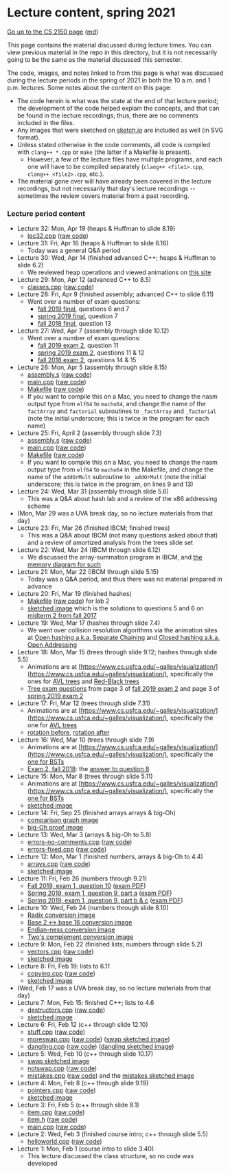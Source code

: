 Lecture content, spring 2021
============================

[Go up to the CS 2150 page](../index.html) ([md](../index.md))

This page contains the material discussed during lecture times.  You can view previous material in the repo in this directory, but it is not necessarily going to be the same as the material discussed this semester.


The code, images, and notes linked to from this page is what was discussed during the lecture periods in the spring of 2021 in both the 10 a.m. and 1 p.m. lectures.  Some notes about the content on this page:

- The code herein is what was the state at the end of that lecture period; the development of the code helped explain the concepts, and that can be found in the lecture recordings; thus, there are no comments included in the files.
- Any images that were sketched on [sketch.io](https://sketch.io/sketchpad/) are included as well (in SVG format).
- Unless stated otherwise in the code comments, all code is compiled with `clang++ *.cpp` or `make` (the latter if a Makefile is present).
    - However, a few of the lecture files have multiple programs, and each one will have to be compiled separately (`clang++ <file1>.cpp`, `clang++ <file2>.cpp`, etc.).
- The material gone over will have already been covered in the lecture recordings, but not necessarily that day's lecture recordings -- sometimes the review covers material from a past recording.

### Lecture period content

- Lecture 32: Mon, Apr 19 (heaps & Huffman to slide 8.19)
    - [lec32.cpp](lec32/lec32.cpp.html) ([raw code](lec32/lec32.cpp))
- Lecture 31: Fri, Apr 16 (heaps & Huffman to slide 6.16)
    - Today was a general Q&A period
- Lecture 30: Wed, Apr 14 (finished advanced C++; heaps & Huffman to slide 6.2)
    - We reviewed heap operations and viewed animations on [this site](https://www.cs.usfca.edu/~galles/visualization/Heap.html)
- Lecture 29: Mon, Apr 12 (advanced C++ to 8.5) 
    - [classes.cpp](lec29/classes.cpp.html) ([raw code](lec29/classes.cpp))
- Lecture 28: Fri, Apr 9 (finished assembly; advanced C++ to slide 6.11)
    - Went over a number of exam questions:
        - [fall 2019 final](https://uva-cs.github.io/pdr/exams/final-f19.pdf), questions 6 and 7
	    - [spring 2019 final](https://uva-cs.github.io/pdr/exams/final-s19.pdf), question 7
        - [fall 2018 final](https://uva-cs.github.io/pdr/exams/final-f18.pdf), question 13
- Lecture 27: Wed, Apr 7 (assembly through slide 10.12)
    - Went over a number of exam questions:
        - [fall 2019 exam 2](https://uva-cs.github.io/pdr/exams/exam2-f19.pdf), question 11
	    - [spring 2019 exam 2](https://uva-cs.github.io/pdr/exams/exam2-s19.pdf), questions 11 & 12
        - [fall 2018 exam 2](https://uva-cs.github.io/pdr/exams/exam2-f18.pdf), questions 14 & 15
- Lecture 26: Mon, Apr 5 (assembly through slide 8.15)
    - [assembly.s](lec26/assembly.s.html) ([raw code](lec26/assembly.s))
    - [main.cpp](lec26/main.cpp.html) ([raw code](lec26/main.cpp))
    - [Makefile](lec26/Makefile.html) ([raw code](lec26/Makefile))
	- If you want to compile this on a Mac, you need to change the nasm output type from `elf64` to `macho64`, and change the name of the `factArray` and `factorial` subroutines to `_factArray` and `_factorial` (note the initial underscore; this is twice in the program for each name)
- Lecture 25: Fri, April 2 (assembly through slide 7.3)
	- [assembly.s](lec25/assembly.s.html) ([raw code](lec25/assembly.s))
	- [main.cpp](lec25/main.cpp.html) ([raw code](lec25/main.cpp))
	- [Makefile](lec25/Makefile.html) ([raw code](lec25/Makefile))
	- If you want to compile this on a Mac, you need to change the nasm output type from `elf64` to `macho64` in the Makefile, and change the name of the `addOrMult` subroutine to `_addOrMult` (note the initial underscore; this is twice in the program, on lines 9 and 13)
- Lecture 24: Wed, Mar 31 (assembly through slide 5.6)
    - This was a Q&A about hash lab and a review of the x86 addressing scheme
- (Mon, Mar 29 was a UVA break day, so no lecture materials from that day)
- Lecture 23: Fri, Mar 26 (finished IBCM; finished trees)
    - This was a Q&A about IBCM (not many questions asked about that) and a review of amortized analysis from the trees slide set
- Lecture 22: Wed, Mar 24 (IBCM through slide 6.12)
    - We discussed the array-summation program in IBCM, and [the memory diagram for such](lec22/lec22.svg)
- Lecture 21: Mon, Mar 22 (IBCM through slide 5.15)
    - Today was a Q&A period, and thus there was no material prepared in advance
- Lecture 20: Fri, Mar 19 (finished hashes)
    - [Makefile](lec20/Makefile.html) ([raw code](lec20/Makefile)) for lab 2
    - [sketched image](lec20/lec20.svg) which is the solutions to questions 5 and 6 on [midterm 2 from fall 2017](../../exams/exam2-f17.pdf)
- Lecture 19: Wed, Mar 17 (hashes through slide 7.4)
    - We went over collision resolution algorithms via the animation sites at [Open hashing a.k.a. Separate Chaining](https://www.cs.usfca.edu/~galles/visualization/OpenHash.html) and [Closed hashing a.k.a. Open Addressing](https://www.cs.usfca.edu/~galles/visualization/ClosedHash.html)
- Lecture 18: Mon, Mar 15 (trees through slide 9.12; hashes through slide 5.5)
    - Animations are at [https://www.cs.usfca.edu/~galles/visualization/](https://www.cs.usfca.edu/~galles/visualization/), specifically the ones for [AVL trees](https://www.cs.usfca.edu/~galles/visualization/AVLtree.html) and [Red-Black trees](https://www.cs.usfca.edu/~galles/visualization/RedBlack.html)
    - [Tree exam questions](lec18/code.txt) from page 3 of [fall 2019 exam 2](../../exams/exam2-f19.pdf) and page 3 of [spring 2019 exam 2](../../exams/exam2-s19.pdf)
- Lecture 17: Fri, Mar 12 (trees through slide 7.31)
    - Animations are at [https://www.cs.usfca.edu/~galles/visualization/](https://www.cs.usfca.edu/~galles/visualization/), specifically the one for [AVL trees](https://www.cs.usfca.edu/~galles/visualization/AVLtree.html)
    - [rotation before](lec17/after.svg), [rotation after](lec17/before.svg)
- Lecture 16: Wed, Mar 10 (trees through slide 7.9)
    - Animations are at [https://www.cs.usfca.edu/~galles/visualization/](https://www.cs.usfca.edu/~galles/visualization/), specifically the [one for BSTs](https://www.cs.usfca.edu/~galles/visualization/BST.html)
    - [Exam 2, fall 2018](../../exams/exam2-f18.pdf): the [answer to question 8](lec16/exam2-f18-q8.txt)
- Lecture 15: Mon, Mar 8 (trees through slide 5.11)
    - Animations are at [https://www.cs.usfca.edu/~galles/visualization/](https://www.cs.usfca.edu/~galles/visualization/), specifically the [one for BSTs](https://www.cs.usfca.edu/~galles/visualization/BST.html)
    - [sketched image](lec15/lec15.svg)
- Lecture 14: Fri, Sep 25 (finished arrays arrays & big-Oh)
    - [comparison graph image](lec14/lec14-graph.svg)
    - [big-Oh proof image](lec14/lec14-proof.svg)
- Lecture 13: Wed, Mar 3 (arrays & big-Oh to 5.8)
    - [errors-no-comments.cpp](lec13/errors-no-comments.cpp.html) ([raw code](lec13/errors-no-comments.cpp))
    - [errors-fixed.cpp](lec13/errors-fixed.cpp.html) ([raw code](lec13/errors-fixed.cpp))
- Lecture 12: Mon, Mar 1 (finished numbers, arrays & big-Oh to 4.4)
    - [arrays.cpp](lec12/arrays.cpp.html) ([raw code](lec12/arrays.cpp))
    - [sketched image](lec12/lec12.svg)
- Lecture 11: Fri, Feb 26 (numbers through 9.21)
    - [Fall 2019, exam 1, question 10](lec11/lec11-a.svg) ([exam PDF](../../exams/exam1-f19.pdf))
    - [Spring 2019, exam 1, question 9, part a](lec11/lec11-b.svg) ([exam PDF](../../exams/exam1-s19.pdf))
    - [Spring 2019, exam 1, question 9, part b & c](lec11/lec11-c.svg) ([exam PDF](../../exams/exam1-s19.pdf))
- Lecture 10: Wed, Feb 24 (numbers through slide 8.10)
    - [Radix conversion image](lec10/lec10-a.svg)
    - [Base 2 <-> base 16 conversion image](lec10/lec10-b.svg)
    - [Endian-ness conversion image](lec10/lec10-c.svg)
    - [Two's complement conversion image](lec10/lec10-d.svg)
- Lecture 9: Mon, Feb 22 (finished lists; numbers through slide 5.2)
    - [vectors.cpp](lec09/vectors.cpp.html) ([raw code](lec09/vectors.cpp))
    - [sketched image](lec09/lec09.svg)
- Lecture 8: Fri, Feb 19: lists to 6.11
    - [copying.cpp](lec08/copying.cpp.html) ([raw code](lec08/copying.cpp))
    - [sketched image](lec08/lec08.svg)
- (Wed, Feb 17 was a UVA break day, so no lecture materials from that day)
- Lecture 7: Mon, Feb 15: finished C++; lists to 4.6
    - [destructors.cpp](lec07/destructors.cpp.html) ([raw code](lec07/destructors.cpp))
    - [sketched image](lec07/lec07.svg)
- Lecture 6: Fri, Feb 12 (c++ through slide 12.10)
    - [stuff.cpp](lec06/stuff.cpp.html) ([raw code](lec06/stuff.cpp))
    - [moreswap.cpp](lec06/moreswap.cpp.html) ([raw code](lec06/moreswap.cpp)) ([swap sketched image](lec05/swap.svg))
    - [dangling.cpp](lec06/dangling.cpp.html) ([raw code](lec06/dangling.cpp)) ([dangling sketched image](lec06/dangling.svg))
- Lecture 5: Wed, Feb 10 (c++ through slide 10.17)
    - [swap sketched image](lec05/swap.svg)
    - [notswap.cpp](lec05/notswap.cpp.html) ([raw code](lec05/notswap.cpp))
    - [mistakes.cpp](lec05/mistakes.cpp.html) ([raw code](lec05/mistakes.cpp)) and the [mistakes sketched image](lec05/mistakes.svg)
- Lecture 4: Mon, Feb 8 (c++ through slide 9.19)
    - [pointers.cpp](lec04/pointers.cpp.html) ([raw code](lec04/pointers.cpp))
    - [sketched image](lec04/lec04.svg)
- Lecture 3: Fri, Feb 5 (c++ through slide 8.1)
    - [item.cpp](lec03/item.cpp.html) ([raw code](lec03/item.cpp))
    - [item.h](lec03/item.h.html) ([raw code](lec03/item.h))
    - [main.cpp](lec03/main.cpp.html) ([raw code](lec03/main.cpp))
- Lecture 2: Wed, Feb 3 (finished course intro; c++ through slide 5.5)
    - [helloworld.cpp](lec02/helloworld.cpp.html) ([raw code](lec02/helloworld.cpp))
- Lecture 1: Mon, Feb 1 (course intro to slide 3.40)
    - This lecture discussed the class structure, so no code was developed
